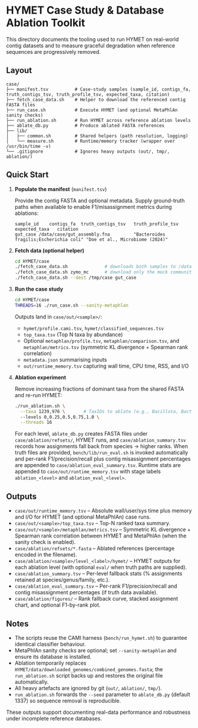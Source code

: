 # HYMET Case Study & Database Ablation Toolkit

This directory documents the tooling used to run HYMET on real-world contig datasets and to measure graceful degradation when reference sequences are progressively removed.

## Layout

```
case/
├── manifest.tsv          # Case-study samples (sample_id, contigs_fa, truth_contigs_tsv, truth_profile_tsv, expected_taxa, citation)
├── fetch_case_data.sh    # Helper to download the referenced contig FASTA files
├── run_case.sh           # Execute HYMET (and optional MetaPhlAn sanity checks)
├── run_ablation.sh       # Run HYMET across reference ablation levels
├── ablate_db.py          # Produce ablated FASTA references
├── lib/
│   ├── common.sh         # Shared helpers (path resolution, logging)
│   └── measure.sh        # Runtime/memory tracker (wrapper over /usr/bin/time -v)
└── .gitignore            # Ignores heavy outputs (out/, tmp/, ablation/)
```

## Quick Start

1. **Populate the manifest** (`manifest.tsv`)

   Provide the contig FASTA and optional metadata. Supply ground-truth paths when available to enable F1/misassignment metrics during ablations:
   ```tsv
   sample_id	contigs_fa	truth_contigs_tsv	truth_profile_tsv	expected_taxa	citation
   gut_case	/data/case/gut_assembly.fna			"Bacteroides fragilis;Escherichia coli"	"Doe et al., Microbiome (2024)"
   ```

2. **Fetch data (optional helper)**

   ```bash
   cd HYMET/case
   ./fetch_case_data.sh              # downloads both samples to /data/case
   ./fetch_case_data.sh zymo_mc      # download only the mock community
   ./fetch_case_data.sh --dest /tmp/case gut_case
   ```

3. **Run the case study**

   ```bash
   cd HYMET/case
   THREADS=16 ./run_case.sh --sanity-metaphlan
   ```

   Outputs land in `case/out/<sample>/`:
   - `hymet/profile.cami.tsv`, `hymet/classified_sequences.tsv`
   - `top_taxa.tsv` (Top N taxa by abundance)
   - Optional `metaphlan/profile.tsv`, `metaphlan/comparison.tsv`, and `metaphlan/metrics.tsv` (symmetric KL divergence + Spearman rank correlation)
   - `metadata.json` summarising inputs
   - `out/runtime_memory.tsv` capturing wall time, CPU time, RSS, and I/O

4. **Ablation experiment**

   Remove increasing fractions of dominant taxa from the shared FASTA and re-run HYMET:
   ```bash
   ./run_ablation.sh \
     --taxa 1239,976 \       # TaxIDs to ablate (e.g., Bacillota, Bacteroidota)
     --levels 0,0.25,0.5,0.75,1.0 \
     --threads 16
   ```

   For each level, `ablate_db.py` creates FASTA files under `case/ablation/refsets/`, HYMET runs, and `case/ablation_summary.tsv` records how assignments fall back from species → higher ranks. When truth files are provided, `bench/lib/run_eval.sh` is invoked automatically and per-rank F1/precision/recall plus contig misassignment percentages are appended to `case/ablation_eval_summary.tsv`. Runtime stats are appended to `case/out/runtime_memory.tsv` with stage labels `ablation_<level>` and `ablation_eval_<level>`.

## Outputs

- `case/out/runtime_memory.tsv` – Absolute wall/user/sys time plus memory and I/O for HYMET (and optional MetaPhlAn) case runs.
- `case/out/<sample>/top_taxa.tsv` – Top-N ranked taxa summary.
- `case/out/<sample>/metaphlan/metrics.tsv` – Symmetric KL divergence + Spearman rank correlation between HYMET and MetaPhlAn (when the sanity check is enabled).
- `case/ablation/refsets/*.fasta` – Ablated references (percentage encoded in the filename).
- `case/ablation/<sample>/level_<label>/hymet/` – HYMET outputs for each ablation level (with optional `eval/` when truth paths are supplied).
- `case/ablation_summary.tsv` – Per-level fallback stats (% assignments retained at species/genus/family, etc.).
- `case/ablation_eval_summary.tsv` – Per-rank F1/precision/recall and contig misassignment percentages (if truth data available).
- `case/ablation/figures/` – Rank fallback curve, stacked assignment chart, and optional F1-by-rank plot.

## Notes

- The scripts reuse the CAMI harness (`bench/run_hymet.sh`) to guarantee identical classifier behaviour.
- MetaPhlAn sanity checks are optional; set `--sanity-metaphlan` and ensure its database is installed.
- Ablation temporarily replaces `HYMET/data/downloaded_genomes/combined_genomes.fasta`; the `run_ablation.sh` script backs up and restores the original file automatically.
- All heavy artefacts are ignored by git (`out/`, `ablation/`, `tmp/`).
- `run_ablation.sh` forwards the `--seed` parameter to `ablate_db.py` (default 1337) so sequence removal is reproducible.

These outputs support documenting real-data performance and robustness under incomplete reference databases.
